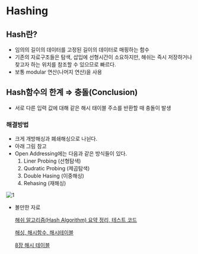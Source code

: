 # Hashing

## Hash란?

- 임의의 길이의 데이터를 고정된 길이의 데이터로 매핑하는 함수
- 기존의 자료구조들은 탐색, 삽입에 선형시간이 소요하지만,
해쉬는 즉시 저장하거나 찾고자 하는 위치를 참조할 수 있으므로 빠르다.
- 보통 modular 연산(나머지 연산)을 사용

## Hash함수의 한계 ⇒ 충돌(Conclusion)

- 서로 다른 입력 값에 대해 같은 해시 태이블 주소를 반환할 때 충돌이 발생



### 해결방법

- 크게 개방해싱과 폐쇄해싱으로 나뉜다.
- 아래 그림 참고
- Open Addressing에는 다음과 같은 방식들이 있다.
    1. Liner Probing (선형탐색)
    2. Qudratic Probing (제곱탐색)
    3. Double Hasing (이중해싱)
    4. Rehasing (재해싱)

![1](https://user-images.githubusercontent.com/48716219/89732694-7d8e2b80-da8b-11ea-9e83-a0e9457151f9.png)

- 볼만한 자료

    [해쉬 알고리즘(Hash Algorithm) 요약 정리, 테스트 코드](https://hsp1116.tistory.com/35)

    [해싱, 해시함수, 해시테이블](https://ratsgo.github.io/data%20structure&algorithm/2017/10/25/hash/)

    [8장 해시 테이블](https://dbehdrhs.tistory.com/70)

